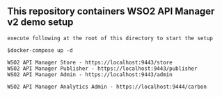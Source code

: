 ## This repository containers WSO2 API Manager v2 demo setup ###

```
execute following at the root of this directory to start the setup

$docker-compose up -d

WSO2 API Manager Store - https://localhost:9443/store
WSO2 API Manager Publisher - https://localhost:9443/publisher
WSO2 API Manager Admin - https://localhost:9443/admin

WSO2 API Manager Analytics Admin - https://localhost:9444/carbon

```

